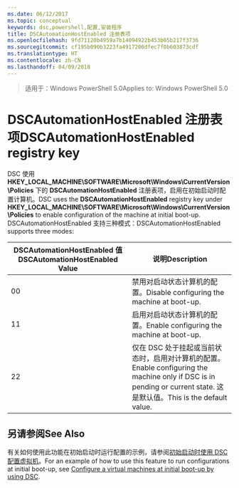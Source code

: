 ```yaml
---
ms.date: 06/12/2017
ms.topic: conceptual
keywords: dsc,powershell,配置,安装程序
title: DSCAutomationHostEnabled 注册表项
ms.openlocfilehash: 9fd71120b4959a7b14094922b453b05b217f3736
ms.sourcegitcommit: cf195b090b3223fa4917206dfec7f0b603873cdf
ms.translationtype: HT
ms.contentlocale: zh-CN
ms.lasthandoff: 04/09/2018
---
```

><span data-ttu-id="2b834-103">适用于：Windows PowerShell 5.0</span><span class="sxs-lookup"><span data-stu-id="2b834-103">Applies to: Windows PowerShell 5.0</span></span>

# <a name="dscautomationhostenabled-registry-key"></a><span data-ttu-id="2b834-104">DSCAutomationHostEnabled 注册表项</span><span class="sxs-lookup"><span data-stu-id="2b834-104">DSCAutomationHostEnabled registry key</span></span>

<span data-ttu-id="2b834-105">DSC 使用 **HKEY_LOCAL_MACHINE\SOFTWARE\Microsoft\Windows\CurrentVersion\Policies** 下的 **DSCAutomationHostEnabled** 注册表项，启用在初始启动时配置计算机。</span><span class="sxs-lookup"><span data-stu-id="2b834-105">DSC uses the **DSCAutomationHostEnabled** registry key under **HKEY_LOCAL_MACHINE\SOFTWARE\Microsoft\Windows\CurrentVersion\Policies** to enable configuration of the machine at initial boot-up.</span></span>
<span data-ttu-id="2b834-106">DSCAutomationHostEnabled 支持三种模式：</span><span class="sxs-lookup"><span data-stu-id="2b834-106">DSCAutomationHostEnabled supports three modes:</span></span>

|  <span data-ttu-id="2b834-107">DSCAutomationHostEnabled 值</span><span class="sxs-lookup"><span data-stu-id="2b834-107">DSCAutomationHostEnabled Value</span></span>  |  <span data-ttu-id="2b834-108">说明</span><span class="sxs-lookup"><span data-stu-id="2b834-108">Description</span></span>   |
|---|---|
<span data-ttu-id="2b834-109">0</span><span class="sxs-lookup"><span data-stu-id="2b834-109">0</span></span> | <span data-ttu-id="2b834-110">禁用对启动状态计算机的配置。</span><span class="sxs-lookup"><span data-stu-id="2b834-110">Disable configuring the machine at boot-up.</span></span> |
<span data-ttu-id="2b834-111">1</span><span class="sxs-lookup"><span data-stu-id="2b834-111">1</span></span> | <span data-ttu-id="2b834-112">启用对启动状态计算机的配置。</span><span class="sxs-lookup"><span data-stu-id="2b834-112">Enable configuring the machine at boot-up.</span></span> |
<span data-ttu-id="2b834-113">2</span><span class="sxs-lookup"><span data-stu-id="2b834-113">2</span></span> | <span data-ttu-id="2b834-114">仅在 DSC 处于挂起或当前状态时，启用对计算机的配置。</span><span class="sxs-lookup"><span data-stu-id="2b834-114">Enable configuring the machine only if DSC is in pending or current state.</span></span> <span data-ttu-id="2b834-115">这是默认值。</span><span class="sxs-lookup"><span data-stu-id="2b834-115">This is the default value.</span></span> |

## <a name="see-also"></a><span data-ttu-id="2b834-116">另请参阅</span><span class="sxs-lookup"><span data-stu-id="2b834-116">See Also</span></span>

<span data-ttu-id="2b834-117">有关如何使用此功能在初始启动时运行配置的示例，请参阅[初始启动时使用 DSC 配置虚拟机](bootstrapDsc.md)。</span><span class="sxs-lookup"><span data-stu-id="2b834-117">For an example of how to use this feature to run configurations at initial boot-up, see [Configure a virtual machines at initial boot-up by using DSC](bootstrapDsc.md).</span></span>